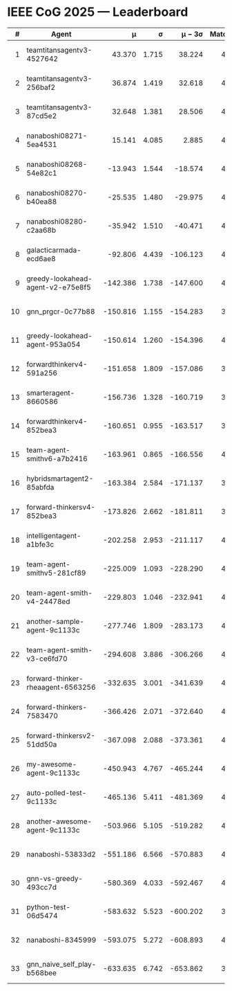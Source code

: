 # IEEE CoG 2025 — Leaderboard

| # | Agent | μ | σ | μ − 3σ | Matches | Updated |
|---:|---|---:|---:|---:|---:|---|
| 1 | teamtitansagentv3-4527642 | 43.370 | 1.715 | 38.224 | 4216 | 2025-09-02 03:14 |
| 2 | teamtitansagentv3-256baf2 | 36.874 | 1.419 | 32.618 | 4494 | 2025-09-02 03:14 |
| 3 | teamtitansagentv3-87cd5e2 | 32.648 | 1.381 | 28.506 | 4598 | 2025-09-02 03:14 |
| 4 | nanaboshi08271-5ea4531 | 15.141 | 4.085 | 2.885 | 4580 | 2025-09-02 03:14 |
| 5 | nanaboshi08268-54e82c1 | -13.943 | 1.544 | -18.574 | 4880 | 2025-09-02 03:14 |
| 6 | nanaboshi08270-b40ea88 | -25.535 | 1.480 | -29.975 | 4800 | 2025-09-02 03:14 |
| 7 | nanaboshi08280-c2aa68b | -35.942 | 1.510 | -40.471 | 4960 | 2025-09-02 03:14 |
| 8 | galacticarmada-ecd6ae8 | -92.806 | 4.439 | -106.123 | 4460 | 2025-09-02 03:14 |
| 9 | greedy-lookahead-agent-v2-e75e8f5 | -142.386 | 1.738 | -147.600 | 4900 | 2025-09-02 03:14 |
| 10 | gnn_prgcr-0c77b88 | -150.816 | 1.155 | -154.283 | 3640 | 2025-09-02 03:14 |
| 11 | greedy-lookahead-agent-953a054 | -150.614 | 1.260 | -154.396 | 4920 | 2025-09-02 03:14 |
| 12 | forwardthinkerv4-591a256 | -151.658 | 1.809 | -157.086 | 3763 | 2025-09-02 03:14 |
| 13 | smarteragent-8660586 | -156.736 | 1.328 | -160.719 | 3609 | 2025-09-02 03:14 |
| 14 | forwardthinkerv4-852bea3 | -160.651 | 0.955 | -163.517 | 3652 | 2025-09-02 03:14 |
| 15 | team-agent-smithv6-a7b2416 | -163.961 | 0.865 | -166.556 | 4820 | 2025-09-02 03:14 |
| 16 | hybridsmartagent2-85abfda | -163.384 | 2.584 | -171.137 | 3762 | 2025-09-02 03:14 |
| 17 | forward-thinkersv4-852bea3 | -173.826 | 2.662 | -181.811 | 3883 | 2025-09-02 03:14 |
| 18 | intelligentagent-a1bfe3c | -202.258 | 2.953 | -211.117 | 4225 | 2025-09-02 03:14 |
| 19 | team-agent-smithv5-281cf89 | -225.009 | 1.093 | -228.290 | 4540 | 2025-09-02 03:14 |
| 20 | team-agent-smith-v4-24478ed | -229.803 | 1.046 | -232.941 | 4980 | 2025-09-02 03:14 |
| 21 | another-sample-agent-9c1133c | -277.746 | 1.809 | -283.173 | 4740 | 2025-09-02 03:14 |
| 22 | team-agent-smith-v3-ce6fd70 | -294.608 | 3.886 | -306.266 | 4660 | 2025-09-02 03:14 |
| 23 | forward-thinker-rheaagent-6563256 | -332.635 | 3.001 | -341.639 | 4728 | 2025-09-02 03:14 |
| 24 | forward-thinkers-7583470 | -366.426 | 2.071 | -372.640 | 4619 | 2025-09-02 03:14 |
| 25 | forward-thinkersv2-51dd50a | -367.098 | 2.088 | -373.361 | 4387 | 2025-09-02 03:14 |
| 26 | my-awesome-agent-9c1133c | -450.943 | 4.767 | -465.244 | 4520 | 2025-09-02 03:14 |
| 27 | auto-polled-test-9c1133c | -465.136 | 5.411 | -481.369 | 4540 | 2025-09-02 03:14 |
| 28 | another-awesome-agent-9c1133c | -503.966 | 5.105 | -519.282 | 4800 | 2025-09-02 03:14 |
| 29 | nanaboshi-53833d2 | -551.186 | 6.566 | -570.883 | 4000 | 2025-09-02 03:14 |
| 30 | gnn-vs-greedy-493cc7d | -580.369 | 4.033 | -592.467 | 4040 | 2025-09-02 03:14 |
| 31 | python-test-06d5474 | -583.632 | 5.523 | -600.202 | 3540 | 2025-09-02 03:14 |
| 32 | nanaboshi-8345999 | -593.075 | 5.272 | -608.893 | 4300 | 2025-09-02 03:14 |
| 33 | gnn_naive_self_play-b568bee | -633.635 | 6.742 | -653.862 | 3160 | 2025-09-02 03:14 |
